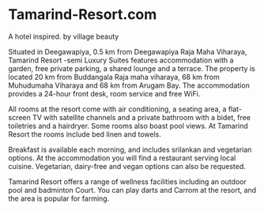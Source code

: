 # Tamarind-Resort.com

A hotel inspired. by village beauty

Situated in Deegawapiya, 0.5 km from Deegawapiya Raja Maha Viharaya, Tamarind Resort -semi Luxury Suites features accommodation with a garden, free private parking, a shared lounge and a terrace. The property is located 20 km from Buddangala Raja maha viharaya, 68 km from Muhudumaha Viharaya and 68 km from Arugam Bay. The accommodation provides a 24-hour front desk, room service and free WiFi.

All rooms at the resort come with air conditioning, a seating area, a flat-screen TV with satellite channels and a private bathroom with a bidet, free toiletries and a hairdryer. Some rooms also boast pool views. At Tamarind Resort the rooms include bed linen and towels.

Breakfast is available each morning, and includes srilankan and vegetarian options. At the accommodation you will find a restaurant serving local cuisine. Vegetarian, dairy-free and vegan options can also be requested.

Tamarind Resort offers a range of wellness facilities including an outdoor pool and badminton Court. You can play darts and Carrom at the resort, and the area is popular for farming.
